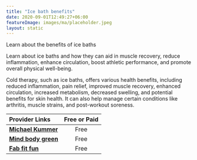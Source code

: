 ```yaml
---
title: "Ice bath benefits"
date: 2020-09-01T12:49:27+06:00
featureImage: images/ma/placeholder.jpeg
layout: static
---
```


Learn about the benefits of ice baths

Learn about ice baths and how they can aid in muscle recovery, reduce inflammation, enhance circulation, boost athletic performance, and promote overall physical well-being.

Cold therapy, such as ice baths, offers various health benefits, including reduced inflammation, pain relief, improved muscle recovery, enhanced circulation, increased metabolism, decreased swelling, and potential benefits for skin health. It can also help manage certain conditions like arthritis, muscle strains, and post-workout soreness.

| Provider Links      | Free or Paid  |  
| :-----------          | :--------------:      |  
| [**Michael Kummer**](https://michaelkummer.com/health/ice-bath-benefits/) | Free | 
| [**Mind body green**](https://www.mindbodygreen.com/articles/ice-bath-benefits) | Free  | 
| [**Fab fit fun**](https://fabfitfun.com/magazine/how-to-do-an-ice-bath/) | Free  | 
  

<br/><br/>






